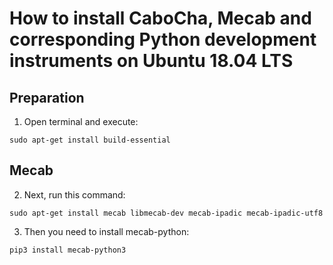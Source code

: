 # How to install CaboCha, Mecab and corresponding Python development instruments on Ubuntu 18.04 LTS
## Preparation
1. Open terminal and execute:
```
sudo apt-get install build-essential
```
## Mecab
2. Next, run this command:
```
sudo apt-get install mecab libmecab-dev mecab-ipadic mecab-ipadic-utf8
```
3. Then you need to install mecab-python:
```
pip3 install mecab-python3
```
